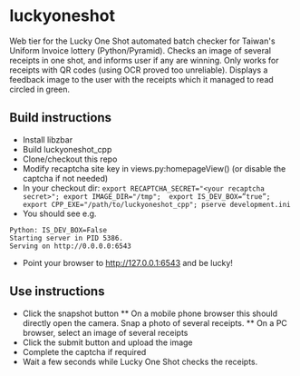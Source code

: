 # luckyoneshot
Web tier for the Lucky One Shot automated batch checker for Taiwan's Uniform Invoice lottery (Python/Pyramid).
Checks an image of several receipts in one shot, and informs user if any are winning.
Only works for receipts with QR codes (using OCR proved too unreliable).
Displays a feedback image to the user with the receipts which it managed to read circled in green.

## Build instructions

* Install libzbar
* Build luckyoneshot_cpp
* Clone/checkout this repo
* Modify recaptcha site key in views.py:homepageView() (or disable the captcha if not needed)
* In your checkout dir: `export RECAPTCHA_SECRET="<your recaptcha secret>"; export IMAGE_DIR="/tmp"; 
export IS_DEV_BOX=”true”;
export CPP_EXE="/path/to/luckyoneshot_cpp"; pserve development.ini`
* You should see e.g.

```
Python: IS_DEV_BOX=False
Starting server in PID 5386.
Serving on http://0.0.0.0:6543
```

* Point your browser to http://127.0.0.1:6543 and be lucky!

## Use instructions
* Click the snapshot button
** On a mobile phone browser this should directly open the camera. Snap a photo of several receipts.
** On a PC browser, select an image of several receipts
* Click the submit button and upload the image
* Complete the captcha if required
* Wait a few seconds while Lucky One Shot checks the receipts.

